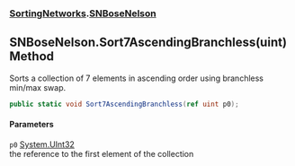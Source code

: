 ### [SortingNetworks](SortingNetworks.md 'SortingNetworks').[SNBoseNelson](SortingNetworks_SNBoseNelson.md 'SortingNetworks.SNBoseNelson')
## SNBoseNelson.Sort7AscendingBranchless(uint) Method
Sorts a collection of 7 elements in ascending order using branchless min/max swap.  
```csharp
public static void Sort7AscendingBranchless(ref uint p0);
```
#### Parameters
<a name='SortingNetworks_SNBoseNelson_Sort7AscendingBranchless(uint)_p0'></a>
`p0` [System.UInt32](https://docs.microsoft.com/en-us/dotnet/api/System.UInt32 'System.UInt32')  
the reference to the first element of the collection
  
